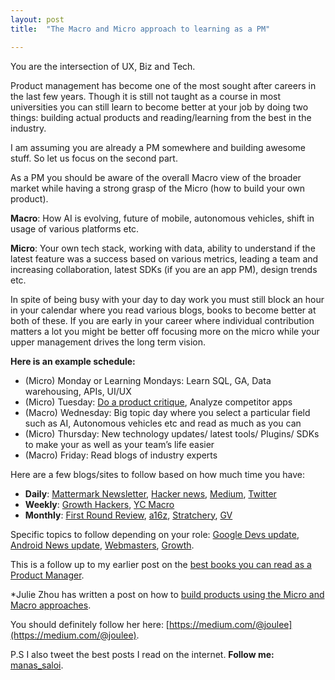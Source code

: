 ```yaml
---
layout: post
title:  "The Macro and Micro approach to learning as a PM"

---
```


You are the intersection of UX, Biz and Tech.

Product management has become one of the most sought after careers in the last few years. Though it is still not taught as a course in most universities you can still learn to become better at your job by doing two things: building actual products and reading/learning from the best in the industry.

I am assuming you are already a PM somewhere and building awesome stuff. So let us focus on the second part.

As a PM you should be aware of the overall Macro view of the broader market while having a strong grasp of the Micro (how to build your own product).

**Macro**: How AI is evolving, future of mobile, autonomous vehicles, shift in usage of various platforms etc.

**Micro**: Your own tech stack, working with data, ability to understand if the latest feature was a success based on various metrics, leading a team and increasing collaboration, latest SDKs (if you are an app PM), design trends etc.

In spite of being busy with your day to day work you must still block an hour in your calendar where you read various blogs, books to become better at both of these. If you are early in your career where individual contribution matters a lot you might be better off focusing more on the micro while your upper management drives the long term vision.

**Here is an example schedule:**

+ (Micro) Monday or Learning Mondays: Learn SQL, GA, Data warehousing, APIs, UI/UX
+ (Micro) Tuesday: [Do a product critique](https://medium.com/the-year-of-the-looking-glass/how-to-do-a-product-critique-98b657050638), Analyze competitor apps
+ (Macro) Wednesday: Big topic day where you select a particular field such as AI, Autonomous vehicles etc and read as much as you can
+ (Micro) Thursday: New technology updates/ latest tools/ Plugins/ SDKs to make your as well as your team’s life easier
+ (Macro) Friday: Read blogs of industry experts

Here are a few blogs/sites to follow based on how much time you have:

+ **Daily**: [Mattermark Newsletter](https://mattermark.com/blog/), [Hacker news](https://news.ycombinator.com/), [Medium](https://medium.com/), [Twitter ](https://twitter.com/)
+ **Weekly**: [Growth Hackers](http://growthhackers.com/), [YC Macro](http://www.themacro.com/)
+ **Monthly**: [First Round Review](http://firstround.com/review/), [a16z](http://a16z.com/posts/), [Stratchery](https://stratechery.com/), [GV](http://www.gv.com/library/)

Specific topics to follow depending on your role: [Google Devs update](https://twitter.com/googledevs), [Android News update](https://twitter.com/AndroidDev), [Webmasters](https://twitter.com/googlewmc), [Growth](https://twitter.com/GrowthHackers).

This is a follow up to my earlier post on the [best books you can read as a Product Manager](https://www.linkedin.com/pulse/you-product-manager-read-books-2016-manas-j-saloi?trk=mp-reader-card).

*Julie Zhou has written a post on how to [build products using the Micro and Macro approaches](https://medium.com/the-year-of-the-looking-glass/the-two-ways-of-building-ddc1587cb3f6#.cslamwj7p).

You should definitely follow her here: [https://medium.com/@joulee](https://medium.com/@joulee).

P.S I also tweet the best posts I read on the internet. **Follow me:** [manas_saloi](https://twitter.com/manas_saloi).
